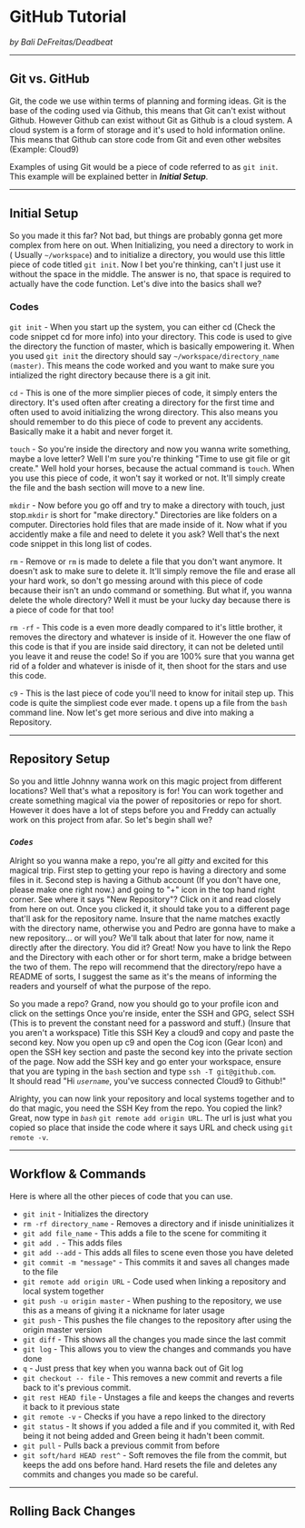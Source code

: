 # GitHub Tutorial

_by Bali DeFreitas/Deadbeat_

---
## Git vs. GitHub

Git, the code we use within terms of planning and forming ideas. Git is the base of the coding used via Github, this means that Git can't exist without Github. However Github can exist without Git as Github is a cloud system. A cloud system is a form of storage and it's used to hold information online. This means that Github can store code from Git and even other websites (Example: Cloud9)  
  
Examples of using Git would be a piece of code referred to as ``git init``. This example will be explained better in ***Initial Setup***.

---
## Initial Setup

So you made it this far? Not bad, but things are probably gonna get more complex from here on out. When Initializing, you need a directory to work in ( Usually ``~/workspace``) and to initialize a directory, you would use this little piece of code titled ``git init``. Now I bet you're thinking, can't I just use it without the space in the middle. The answer is no, that space is required to actually have the code function. Let's dive into the basics shall we? 

### Codes  

``git init`` - When you start up the system, you can either cd (Check the code snippet cd for more info) into your directory. This code is used to give the directory the function of master, which is basically empowering it. When you used ``git init`` the directory should say ``~/workspace/directory_name (master)``. This means the code worked and you want to make sure you intialized the right directory because there is a git init. 

``cd`` - This is one of the more simplier pieces of code, it simply enters the directory. It's used often after creating a directory for the first time and often used to avoid initializing the wrong directory. This also means you should remember to do this piece of code to prevent any accidents. Basically make it a habit and never forget it.  

``touch`` - So you're inside the directory and now you wanna write something, maybe a love letter? Well I'm sure you're thinking "Time to use git file or git create." Well hold your horses, because the actual command is ``touch``. When you use this piece of code, it won't say it worked or not. It'll simply create the file and the bash section will move to a new line.

``mkdir`` - Now before you go off and try to make a directory with touch, just stop.``mkdir`` is short for "make directory." Directories are like folders on a computer. Directories hold files that are made inside of it. Now what if you accidently make a file and need to delete it you ask? Well that's the next code snippet in this long list of codes.

``rm`` - Remove or ``rm`` is made to delete a file that you don't want anymore. It doesn't ask to make sure to delete it. It'll simply remove the file and erase all your hard work, so don't go messing around with this piece of code because their isn't an undo command or something. But what if, you wanna delete the whole directory? Well it must be your lucky day because there is a piece of code for that too!

``rm -rf`` - This code is a even more deadly compared to it's little brother, it removes the directory and whatever is inside of it. However the one flaw of this code is that if you are inside said directory, it can not be deleted until you leave it and reuse the code! So if you are 100% sure that you wanna get rid of a folder and whatever is inisde of it, then shoot for the stars and use this code.

``c9`` - This is the last piece of code you'll need to know for initail step up. This code is quite the simpliest code ever made. t opens up a file from the `bash` command line. Now let's get more serious and dive into making a Repository.

---
## Repository Setup

So you and little Johnny wanna work on this magic project from different locations? Well that's what a repository is for! You can work together and create something magical via the power of repositories or repo for short. However it does have a lot of steps before you and Freddy can actually work on this project from afar. So let's begin shall we?

### _``Codes``_ 

Alright so you wanna make a repo, you're all _gitty_ and excited for this magical trip. First step to getting your repo is having a directory and some files in it. Second step is having a Github account (If you don't have one, please make one right now.) and going to "+" icon in the top hand right corner. See where it says "New Repository"? Click on it and read closely from here on out. Once you clicked it, it should take you to a different page that'll ask for the repository name. Insure that the name matches exactly with the directory name, otherwise you and Pedro are gonna have to make a new repository... or will you? We'll talk about that later for now, name it directly after the directory. You did it? Great! Now you have to link the Repo and the Directory with each other or for short term, make a bridge between the two of them. The repo will recommend that the directory/repo have a README of sorts, I suggest the same as it's the means of informing the readers and yourself of what the purpose of the repo.

So you made a repo? Grand, now you should go to your profile icon and click on the settings Once you're inside, enter the SSH and GPG, select SSH (This is to prevent the constant need for a password and stuff.) (Insure that you aren't a workspace) Title this SSH Key a cloud9 and copy and paste the second key. Now you open up c9 and open the Cog icon (Gear Icon) and open the SSH key section and paste the second key into the private section of the page. Now add the SSH key and go enter your workspace, ensure that you are typing in the ``bash`` section and type ``ssh -T git@github.com``.  
It should read "Hi _``username``_, you've success connected Cloud9 to Github!"  

Alrighty, you can now link your repository and local systems together and to do that magic, you need the SSH Key from the repo. You copied the link? Great, now type in _``bash``_ ``git remote add origin URL``. The url is just what you copied so place that inside the code where it says URL and check using ``git remote -v``.


---
## Workflow & Commands
Here is where all the other pieces of code that you can use.

* ``git init`` - Initializes the directory
* ``rm -rf directory_name`` - Removes a directory and if inisde uninitializes it
* ``git add file_name`` - This adds a file to the scene for commiting it
* ``git add .`` - This adds files
* ``git add --add`` - This adds all files to scene even those you have deleted
* ``git commit -m "message"`` - This commits it and saves all changes made to the file
* ``git remote add origin URL`` - Code used when linking a repository and local system together
* ``git push -u origin master`` - When pushing to the repository, we use this as a means of giving it a nickname for later usage
* ``git push`` - This pushes the file changes to the repository after using the origin master version
* ``git diff`` - This shows all the changes you made since the last commit 
* ``git log`` - This allows you to view the changes and commands you have done
* ``q`` - Just press that key when you wanna back out of Git log
* ``git checkout -- file`` - This removes a new commit and reverts a file back to it's previous commit.
* ``git rest HEAD file`` - Unstages a file and keeps the changes and reverts it back to it previous state
* ``git remote -v`` - Checks if you have a repo linked to the directory
* ``git status`` - It shows if you added a file and if you commited it, with Red being it not being added and Green being it hadn't been commit.
* ``git pull`` - Pulls back a previous commit from before
* ``git soft/hard HEAD rest^`` -  Soft removes the file from the commit, but keeps the add ons before hand.  Hard resets the file and deletes any commits and changes you made so be careful.




---
## Rolling Back Changes